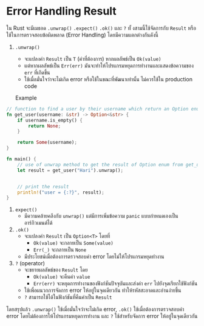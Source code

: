# Error Handling Result

ใน Rust จะมีเมธอด  `.unwrap()` `.expect()` `.ok()`  และ  `?` ทั้ งสามนี้ใช้จัดการกับ `Result` หรือใช้ในการตรวจสอบข้อผิดพลาด (Error Handling) โดยมีความแตกต่างกันดังนี้

1.  `.unwrap()`

    * จะแปลงค่า `Result` เป็น `T` (ค่าที่ต้องการ) หากผลลัพธ์เป็น `Ok(value)`
    * แต่หากผลลัพธ์เป็น `Err(err)` มันจะทำให้โปรแกรมหยุดการทำงานและแสดงข้อความของ `err` ที่เกิดขึ้น
    * ใช้เมื่อมั่นใจว่าจะไม่เกิด error หรือใช้ในขณะที่พัฒนาเท่านั้น ไม่ควรใช้ใน production code

    Example

```rust
// function to find a user by their username which return an Option enum
fn get_user(username: &str) -> Option<&str> {
    if username.is_empty() {
        return None;
    }

    return Some(username);
}

fn main() {
    // use of unwrap method to get the result of Option enum from get_user function
    let result = get_user("Hari").unwrap();


    // print the result
    println!("user = {:?}", result);
}
```

1. `expect()`&#x20;
   * มีความคล้ายคลึงกับ `unwrap()` แต่มีการเพิ่มข้อความ `panic` แบบกำหนดเองเป็นอาร์กิวเมนต์ได้
2. `.ok()`
   * จะแปลงค่า `Result` เป็น `Option<T>` โดยที่
     * `Ok(value)` จะกลายเป็น `Some(value)`
     * `Err(_)` จะกลายเป็น `None`
   * มีประโยชน์เมื่อต้องการตรวจสอบค่า error โดยไม่ให้โปรแกรมหยุดทำงาน
3. `?` (оperator)
   * &#x20;จะขยายผลลัพธ์ของ `Result` โดย
     * `Ok(value)` จะคืนค่า `value`
     * `Err(err)` จะหยุดการทำงานของฟังก์ชันปัจจุบันและส่งค่า `err` ไปยังจุดเรียกใช้ฟังก์ชัน
   * ใช้เพื่อผนวกการจัดการ error ให้อยู่ในจุดเดียวกัน ทำให้รหัสสะอาดและอ่านง่ายขึ้น
   * `?` สามารถใช้ได้ในฟังก์ชันที่คืนค่าเป็น `Result`

โดยสรุปแล้ว `.unwrap()` ใช้เมื่อมั่นใจว่าจะไม่เกิด error, `.ok()` ใช้เมื่อต้องการตรวจสอบค่า error โดยไม่ต้องการให้โปรแกรมหยุดการทำงาน และ `?` ใช้สำหรับจัดการ error ให้อยู่ในจุดเดียวกัน
